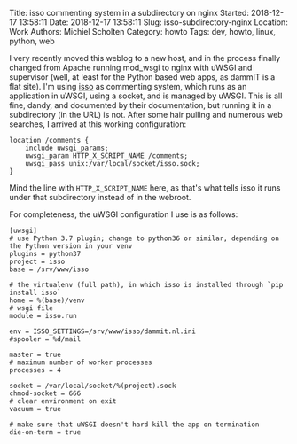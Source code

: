 Title: isso commenting system in a subdirectory on nginx
Started: 2018-12-17 13:58:11
Date: 2018-12-17 13:58:11
Slug: isso-subdirectory-nginx
Location: Work
Authors: Michiel Scholten
Category: howto
Tags: dev, howto, linux, python, web

I very recently moved this weblog to a new host, and in the process finally changed from Apache running mod_wsgi to nginx with uWSGI and supervisor (well, at least for the Python based web apps, as dammIT is a flat site). I'm using [isso](https://posativ.org/isso/) as commenting system, which runs as an application in uWSGI, using a socket, and is managed by uWSGI. This is all fine, dandy, and documented by their documentation, but running it in a subdirectory (in the URL) is not. After some hair pulling and numerous web searches, I arrived at this working configuration:

    location /comments {
        include uwsgi_params;
        uwsgi_param HTTP_X_SCRIPT_NAME /comments;
        uwsgi_pass unix:/var/local/socket/isso.sock;
    }

Mind the line with `HTTP_X_SCRIPT_NAME` here, as that's what tells isso it runs under that subdirectory instead of in the webroot.

For completeness, the uWSGI configuration I use is as follows:

    [uwsgi]
    # use Python 3.7 plugin; change to python36 or similar, depending on the Python version in your venv
    plugins = python37
    project = isso
    base = /srv/www/isso

    # the virtualenv (full path), in which isso is installed through `pip install isso`
    home = %(base)/venv
    # wsgi file
    module = isso.run

    env = ISSO_SETTINGS=/srv/www/isso/dammit.nl.ini
    #spooler = %d/mail

    master = true
    # maximum number of worker processes
    processes = 4

    socket = /var/local/socket/%(project).sock
    chmod-socket = 666
    # clear environment on exit
    vacuum = true

    # make sure that uWSGI doesn't hard kill the app on termination
    die-on-term = true
